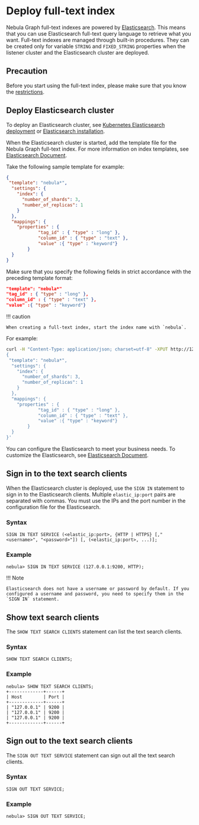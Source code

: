 # Deploy full-text index

Nebula Graph full-text indexes are powered by [Elasticsearch](https://en.wikipedia.org/wiki/Elasticsearch). This means that you can use Elasticsearch full-text query language to retrieve what you want. Full-text indexes are managed through built-in procedures. They can be created only for variable `STRING` and `FIXED_STRING` properties when the listener cluster and the Elasticsearch cluster are deployed.

## Precaution

Before you start using the full-text index, please make sure that you know the [restrictions](../../4.deployment-and-installation/6.deploy-text-based-index/1.text-based-index-restrictions.md).

## Deploy Elasticsearch cluster

To deploy an Elasticsearch cluster, see [Kubernetes Elasticsearch deployment](https://www.elastic.co/guide/en/cloud-on-k8s/current/k8s-deploy-elasticsearch.html) or [Elasticsearch installation](https://www.elastic.co/guide/en/elasticsearch/reference/7.15/targz.html).

When the Elasticsearch cluster is started, add the template file for the Nebula Graph full-text index. For more information on index templates, see [Elasticsearch Document](https://www.elastic.co/guide/en/elasticsearch/reference/current/index-templates.html).

Take the following sample template for example:

```json
{
 "template": "nebula*",
  "settings": {
    "index": {
      "number_of_shards": 3,
      "number_of_replicas": 1
    }
  },
  "mappings": {
    "properties" : {
            "tag_id" : { "type" : "long" },
            "column_id" : { "type" : "text" },
            "value" :{ "type" : "keyword"}
        }
  }
}
```

Make sure that you specify the following fields in strict accordance with the preceding template format:

```json
"template": "nebula*"
"tag_id" : { "type" : "long" },
"column_id" : { "type" : "text" },
"value" :{ "type" : "keyword"}
```

!!! caution

    When creating a full-text index, start the index name with `nebula`.

For example:

```bash
curl -H "Content-Type: application/json; charset=utf-8" -XPUT http://127.0.0.1:9200/_template/nebula_index_template -d '
{
 "template": "nebula*",
  "settings": {
    "index": {
      "number_of_shards": 3,
      "number_of_replicas": 1
    }
  },
  "mappings": {
    "properties" : {
            "tag_id" : { "type" : "long" },
            "column_id" : { "type" : "text" },
            "value" :{ "type" : "keyword"}
        }
  }
}'
```

You can configure the Elasticsearch to meet your business needs. To customize the Elasticsearch, see [Elasticsearch Document](https://www.elastic.co/guide/en/elasticsearch/reference/current/settings.html).

## Sign in to the text search clients

When the Elasticsearch cluster is deployed, use the `SIGN IN` statement to sign in to the Elasticsearch clients. Multiple `elastic_ip:port` pairs are separated with commas. You must use the IPs and the port number in the configuration file for the Elasticsearch.

### Syntax

```ngql
SIGN IN TEXT SERVICE (<elastic_ip:port>, {HTTP | HTTPS} [,"<username>", "<password>"]) [, (<elastic_ip:port>, ...)];
```

### Example

```ngql
nebula> SIGN IN TEXT SERVICE (127.0.0.1:9200, HTTP);
```

!!! Note

    Elasticsearch does not have a username or password by default. If you configured a username and password, you need to specify them in the `SIGN IN` statement.

## Show text search clients

The `SHOW TEXT SEARCH CLIENTS` statement can list the text search clients.

### Syntax

```ngql
SHOW TEXT SEARCH CLIENTS;
```

### Example

```ngql
nebula> SHOW TEXT SEARCH CLIENTS;
+-------------+------+
| Host        | Port |
+-------------+------+
| "127.0.0.1" | 9200 |
| "127.0.0.1" | 9200 |
| "127.0.0.1" | 9200 |
+-------------+------+
```

## Sign out to the text search clients

The `SIGN OUT TEXT SERVICE` statement can sign out all the text search clients.

### Syntax

```ngql
SIGN OUT TEXT SERVICE;
```

### Example

```ngql
nebula> SIGN OUT TEXT SERVICE;
```
